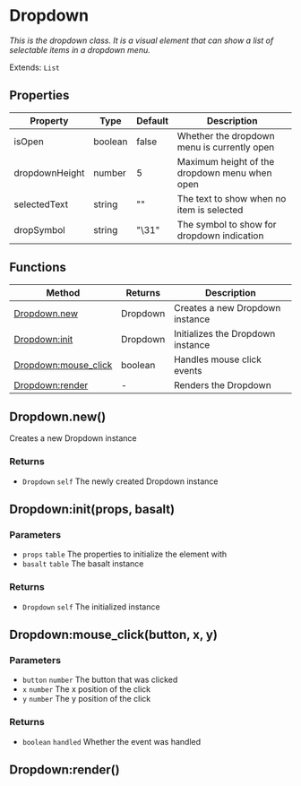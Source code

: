 # Dropdown
_This is the dropdown class. It is a visual element that can show a list of selectable items in a dropdown menu._

Extends: `List`

## Properties

|Property|Type|Default|Description|
|---|---|---|---|
|isOpen|boolean|false|Whether the dropdown menu is currently open|
|dropdownHeight|number|5|Maximum height of the dropdown menu when open|
|selectedText|string|""|The text to show when no item is selected|
|dropSymbol|string|"\31"|The symbol to show for dropdown indication|

## Functions

|Method|Returns|Description|
|---|---|---|
|[Dropdown.new](#dropdown-new)|Dropdown|Creates a new Dropdown instance|
|[Dropdown:init](#dropdown-init-props-basalt)|Dropdown|Initializes the Dropdown instance|
|[Dropdown:mouse_click](#dropdown-mouse-click-button-x-y)|boolean|Handles mouse click events|
|[Dropdown:render](#dropdown-render)|-|Renders the Dropdown|

## Dropdown.new()

Creates a new Dropdown instance

### Returns
* `Dropdown` `self` The newly created Dropdown instance

## Dropdown:init(props, basalt)
### Parameters
* `props` `table` The properties to initialize the element with
* `basalt` `table` The basalt instance

### Returns
* `Dropdown` `self` The initialized instance

## Dropdown:mouse_click(button, x, y)
### Parameters
* `button` `number` The button that was clicked
* `x` `number` The x position of the click
* `y` `number` The y position of the click

### Returns
* `boolean` `handled` Whether the event was handled

## Dropdown:render()
